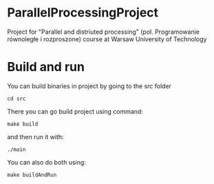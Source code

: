 # ParallelProcessingProject
Project for "Parallel and distriuted processing" (pol. Programowanie równoległe i rozproszone) course at Warsaw University of Technology

# Build and run
You can build binaries in project by going to the src folder

```
cd src
```

There you can go build project using command:

```
make build
```

and then run it with:

```
./main
```

You can also do both using:
```
make buildAndRun
```
